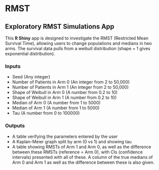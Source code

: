 # RMST

## Exploratory RMST Simulations App

This **R Shiny** app is designed to investigate the RMST (Restricted Mean Survival Time), allowing users to change populations and medians in two arms. The survival data pulls from a weibull distribution (shape = 1 gives exponential distribution).

### Inputs

* Seed (Any integer)
* Number of Patients in Arm 0 (An integer from 2 to 50,000)
* Number of Patients in Arm 1 (An integer from 2 to 50,000)
* Shape of Weibull in Arm 0 (A number from 0.2 to 10)
* Shape of Weibull in Arm 1 (A number from 0.2 to 10)
* Median of Arm 0 (A number from 1 to 5000)
* Median of Arm 1 (A number from 1 to 5000)
* Tau (A number from 0 to 100000)

### Outputs

* A table verifying the parameters entered by the user
* A Kaplan-Meier graph split by arm (0 vs 1) and showing tau
* A table showing RMSTs of Arm 1 and Arm 0, as well as the difference between these RMSTs (reference = Arm 0), with CIs (confidence intervals) presented with all of these. A column of the true medians of Arm 0 and Arm 1 as well as the difference between these is also given.
